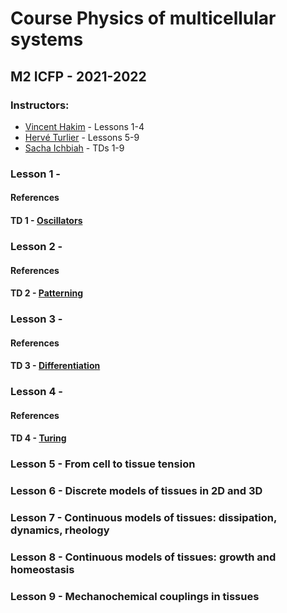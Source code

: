 # Course Physics of multicellular systems
## M2 ICFP - 2021-2022
### Instructors: 
- [Vincent Hakim](mailto:vincent.hakim@ens.fr) - Lessons 1-4
- [Hervé Turlier](mailto:herve.turlier@college-de-france.fr) - Lessons 5-9
- [Sacha Ichbiah](mailto:sacha.ichbiah@college-de-france.fr) - TDs 1-9


### Lesson 1 -
#### References
#### TD 1 - [Oscillators](Ichbiah/TD_1-Oscillators)

### Lesson 2 -
#### References
#### TD 2 - [Patterning](Ichbiah/TD_2-Patterning)

### Lesson 3 -
#### References
#### TD 3 - [Differentiation](Ichbiah/TD_3-Differentiation)

### Lesson 4 -
#### References
#### TD 4 - [Turing](Ichbiah/TD_4-Turing)

### Lesson 5 - From cell to tissue tension

### Lesson 6 - Discrete models of tissues in 2D and 3D

### Lesson 7 - Continuous models of tissues: dissipation, dynamics, rheology

### Lesson 8 - Continuous models of tissues: growth and homeostasis

### Lesson 9 - Mechanochemical couplings in tissues
